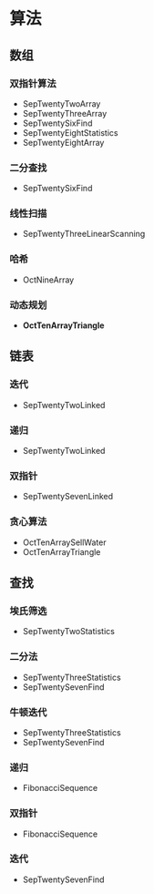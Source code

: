 # 算法

## 数组

### 双指针算法
- SepTwentyTwoArray
- SepTwentyThreeArray
- SepTwentySixFind
- SepTwentyEightStatistics
- SepTwentyEightArray

### 二分查找

- SepTwentySixFind

### 线性扫描
- SepTwentyThreeLinearScanning

### 哈希
- OctNineArray

### 动态规划
- **OctTenArrayTriangle**


## 链表

### 迭代
- SepTwentyTwoLinked

### 递归
- SepTwentyTwoLinked

### 双指针
- SepTwentySevenLinked

### 贪心算法

- OctTenArraySellWater
- OctTenArrayTriangle

## 查找

### 埃氏筛选
- SepTwentyTwoStatistics

### 二分法
- SepTwentyThreeStatistics
- SepTwentySevenFind

### 牛顿迭代
- SepTwentyThreeStatistics
- SepTwentySevenFind

### 递归
- FibonacciSequence

### 双指针
- FibonacciSequence

### 迭代
- SepTwentySevenFind
